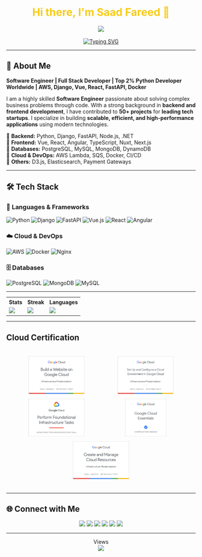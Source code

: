 <div align="center">
  <h1 style="color: #F7CC18FF;">Hi there, I'm Saad Fareed 👋</h1>
  <a href="https://github.com/saadfareed/saadfareed/tree/main/resume/saadfareed_Resume.pdf" target="_blank">
    <img src="https://img.shields.io/badge/View%20My%20Resume-Click%20Here-brightgreen?style=for-the-badge"/>
  </a>
</div>

<p align="center">
  <a href="https://git.io/typing-svg">
    <img src="https://readme-typing-svg.herokuapp.com?font=Inter&weight=600&size=22&duration=2000&pause=1000&color=F7CC18&center=true&vCenter=true&width=500&lines=Software+Engineer;Top+2%+Python+Developer+Worldwide;Full+Stack+Developer;Open+Source+Contributor" alt="Typing SVG" />
  </a>
</p>

---

## 🚀 About Me  
**Software Engineer | Full Stack Developer | Top 2% Python Developer Worldwide | AWS, Django, Vue, React, FastAPI, Docker**

I am a highly skilled **Software Engineer** passionate about solving complex business problems through code. With a strong background in **backend and frontend development**, I have contributed to **50+ projects** for **leading tech startups**. I specialize in building **scalable, efficient, and high-performance applications** using modern technologies.

🔹 **Backend:** Python, Django, FastAPI, Node.js, .NET  
🔹 **Frontend:** Vue, React, Angular, TypeScript, Nuxt, Next.js  
🔹 **Databases:** PostgreSQL, MySQL, MongoDB, DynamoDB  
🔹 **Cloud & DevOps:** AWS Lambda, SQS, Docker, CI/CD  
🔹 **Others:** D3.js, Elasticsearch, Payment Gateways  

---

## 🛠 Tech Stack  

### 🚀 **Languages & Frameworks**
![Python](https://img.shields.io/badge/-Python-3776AB?logo=python&logoColor=white&style=for-the-badge)
![Django](https://img.shields.io/badge/-Django-092E20?logo=django&logoColor=white&style=for-the-badge)
![FastAPI](https://img.shields.io/badge/-FastAPI-009688?logo=fastapi&logoColor=white&style=for-the-badge)
![Vue.js](https://img.shields.io/badge/-Vue.js-4FC08D?logo=vue.js&logoColor=white&style=for-the-badge)
![React](https://img.shields.io/badge/-React-61DAFB?logo=react&logoColor=white&style=for-the-badge)
![Angular](https://img.shields.io/badge/-Angular-DD0031?logo=angular&logoColor=white&style=for-the-badge)

### ☁️ **Cloud & DevOps**
![AWS](https://img.shields.io/badge/-AWS-232F3E?logo=amazon-aws&logoColor=white&style=for-the-badge)
![Docker](https://img.shields.io/badge/-Docker-2496ED?logo=docker&logoColor=white&style=for-the-badge)
![Nginx](https://img.shields.io/badge/-Nginx-009639?logo=nginx&logoColor=white&style=for-the-badge)

### 🗄 **Databases**
![PostgreSQL](https://img.shields.io/badge/-PostgreSQL-336791?logo=postgresql&logoColor=white&style=for-the-badge)
![MongoDB](https://img.shields.io/badge/-MongoDB-47A248?logo=mongodb&logoColor=white&style=for-the-badge)
![MySQL](https://img.shields.io/badge/-MySQL-4479A1?logo=mysql&logoColor=white&style=for-the-badge)

---

<table>
  <tr>
    <th>Stats</th>
    <th>Streak</th>
    <th>Languages</th>
  </tr>
  <tr>
    <td><img src="https://github-profile-summary-cards.vercel.app/api/cards/stats?username=saadfareed&theme=gruvbox"/></td>
    <td><a href="https://git.io/streak-stats"><img src="https://streak-stats.demolab.com/?user=saadfareed&theme=gruvbox&hide_border=true&border_radius=32&date_format=j%20M%5B%20Y%5D&ring=888888"/></a></td>
    <td><img src="https://github-profile-summary-cards.vercel.app/api/cards/repos-per-language?username=saadfareed&theme=gruvbox"/></td>
  </tr>
</table>

---

## Cloud Certification

<div style="display: flex; flex-wrap: wrap; justify-content: center; gap: 10px; padding: 20px;">
  <div style="flex: 1 1 150px; text-align: center;">
    <img src="cloud/image (1).png" alt="Python Badge" style="max-height: 100px; max-width: 100%;">
  </div>
  <div style="flex: 1 1 150px; text-align: center;">
    <img src="cloud/image (2).png" alt="Django Badge" style="max-height: 100px; max-width: 100%;">
  </div>
  <div style="flex: 1 1 150px; text-align: center;">
    <img src="cloud/image (3).png" alt="Machine Learning Badge" style="max-height: 100px; max-width: 100%;">
  </div>
  
  <div style="flex: 1 1 150px; text-align: center;">
    <img src="cloud/image (4).png" alt="Machine Learning Badge" style="max-height: 100px; max-width: 100%;">
  </div>
  <div style="flex: 1 1 150px; text-align: center;">
    <img src="cloud/image (5).png" alt="Machine Learning Badge" style="max-height: 100px; max-width: 100%;">
  </div>
</div>

---

## 🌐 Connect with Me  

<p align="center">
  <a href="https://www.linkedin.com/in/saad-fareed/"><img src="https://img.shields.io/badge/-LinkedIn-0077B5?style=for-the-badge&logo=linkedin&logoColor=white"/></a>
  <a href="mailto:saadfareed632@gmail.com"><img src="https://img.shields.io/badge/-Email-D14836?style=for-the-badge&logo=gmail&logoColor=white"/></a>
  <a href="https://www.instagram.com/saadfareed_sadi/"><img src="https://img.shields.io/badge/-Instagram-E4405F?style=for-the-badge&logo=instagram&logoColor=white"/></a>
  <a href="https://leetcode.com/Saadfareed/"><img src="https://img.shields.io/badge/-LeetCode-FFA116?style=for-the-badge&logo=leetcode&logoColor=white"/></a>
  <a href="https://kaggle.com/saadfareed/"><img src="https://img.shields.io/badge/-Kaggle-20BEFF?style=for-the-badge&logo=kaggle&logoColor=white"/></a>
  <a href="https://github.com/saadfareed/"><img src="https://img.shields.io/github/stars/saadfareed/saadfareed?style=for-the-badge"/></a>
</p>

---

<p align="center"> 
  Views<br>
  <img src="https://profile-counter.glitch.me/saadfareed/count.svg">
</p>
